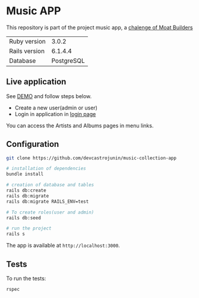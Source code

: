 # Music APP

This repository is part of the project music app, a [chalenge of Moat Builders](https://gitlab.com/-/snippets/2167416)
<table>
  <tr>
    <td>Ruby version</td>
    <td>
      3.0.2
    </td>
  </tr>
  <tr>
    <td>Rails version</td>
    <td>
      6.1.4.4
    </td>
  </tr>
  <tr>
    <td>Database</td>
    <td>
      PostgreSQL
    </td>
  </tr>
</table>

## Live application

See [DEMO](https://still-ridge-76938.herokuapp.com/sign_up) and follow steps below.

- Create a new user(admin or user)
- Login in application in [login page](https://still-ridge-76938.herokuapp.com/sign_in)


You can access the Artists and Albums pages in menu links.



## Configuration

```bash
git clone https://github.com/devcastrojunin/music-collection-app

# installation of dependencies
bundle install

# creation of database and tables
rails db:create
rails db:migrate
rails db:migrate RAILS_ENV=test

# To create roles(user and admin)
rails db:seed

# run the project
rails s
```

The app is available at `http://localhost:3000`.


## Tests

To run the tests:

```bash
rspec
```